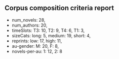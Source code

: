 
## Corpus composition criteria report

- num_novels: 28, 
- num_authors: 20, 
- timeSlots: T3: 10, T2: 9, T4: 6, T1: 3, 
- sizeCats: long: 5, medium: 19, short: 4, 
- reprints: low: 17, high: 11, 
- au-gender: M: 20, F: 8, 
- novels-per-au: 1: 12, 2: 8